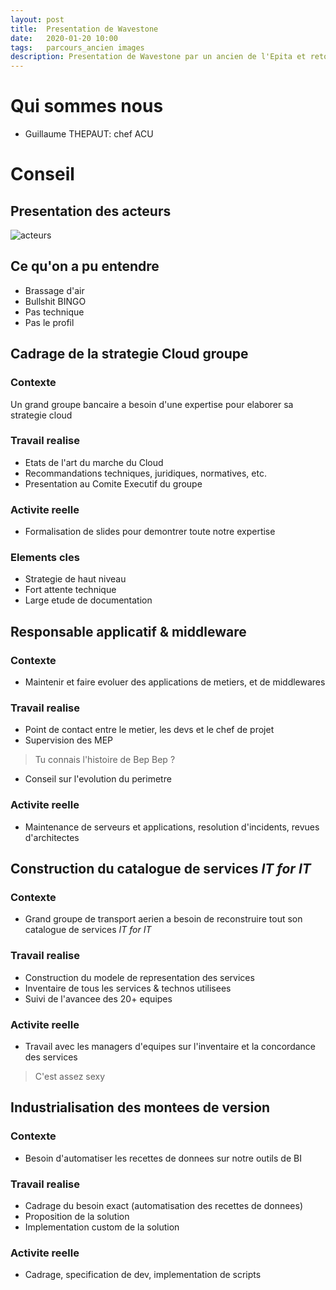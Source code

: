 ```yaml
---
layout: post
title:  Presentation de Wavestone
date:   2020-01-20 10:00
tags:   parcours_ancien images
description: Presentation de Wavestone par un ancien de l'Epita et retours d'experience
---
```

# Qui sommes nous
* Guillaume THEPAUT: chef ACU

# Conseil
## Presentation des acteurs
![acteurs](/entreprise/assets/images/acteurs.jpg)
## Ce qu'on a pu entendre
* Brassage d'air
* Bullshit BINGO
* Pas technique
* Pas le profil

## Cadrage de la strategie Cloud groupe
### Contexte
Un grand groupe bancaire a besoin d'une expertise pour elaborer sa strategie cloud 
### Travail realise
* Etats de l'art du marche du Cloud
* Recommandations techniques, juridiques, normatives, etc.
* Presentation au Comite Executif du groupe
### Activite reelle
* Formalisation de slides pour demontrer toute notre expertise
### Elements cles
* Strategie de haut niveau
* Fort attente technique
* Large etude de documentation

## Responsable applicatif & middleware

### Contexte
* Maintenir et faire evoluer des applications de metiers, et de middlewares

### Travail realise
* Point de contact entre le metier, les devs et le chef de projet
* Supervision des MEP
> Tu connais l'histoire de Bep Bep ?
* Conseil sur l'evolution du perimetre

### Activite reelle
* Maintenance de serveurs et applications, resolution d'incidents, revues d'architectes

## Construction du catalogue de services *IT for IT*
### Contexte
* Grand groupe de transport aerien a besoin de reconstruire tout son catalogue de services *IT for IT*
### Travail realise
* Construction du modele de representation des services
* Inventaire de tous les services & technos utilisees
* Suivi de l'avancee des 20+ equipes
### Activite reelle
* Travail avec les managers d'equipes sur l'inventaire et la concordance des services
> C'est assez sexy

## Industrialisation des montees de version
### Contexte
* Besoin d'automatiser les recettes de donnees sur notre outils de BI

### Travail realise
* Cadrage du besoin exact (automatisation des recettes de donnees)
* Proposition de la solution
* Implementation custom de la solution

### Activite reelle
* Cadrage, specification de dev, implementation de scripts
